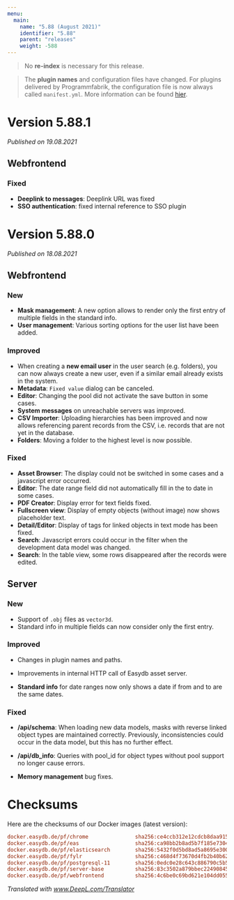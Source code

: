 ```yaml
---
menu:
  main:
    name: "5.88 (August 2021)"
    identifier: "5.88"
    parent: "releases"
    weight: -588
---
```


> No **re-index** is necessary for this release. 

> The **plugin names** and configuration files have changed. For plugins delivered by Programmfabrik, the configuration file is now always called `manifest.yml`. More information can be found [hier](https://docs.easydb.de/en/technical/plugins/#plugin-definition).

# Version 5.88.1

*Published on 19.08.2021*

## Webfrontend

### Fixed

- **Deeplink to messages**: Deeplink URL was fixed
- **SSO authentication**: fixed internal reference to SSO plugin

# Version 5.88.0

*Published on 18.08.2021*

## Webfrontend

### New

- **Mask management**: A new option allows to render only the first entry of multiple fields in the standard info.
- **User management**: Various sorting options for the user list have been added.

### Improved

- When creating a **new email user** in the user search (e.g. folders), you can now always create a new user, even if a similar email already exists in the system.
- **Metadata**: `Fixed value` dialog can be canceled.
- **Editor**: Changing the pool did not activate the save button in some cases.
- **System messages** on unreachable servers was improved.
- **CSV Importer**: Uploading hierarchies has been improved and now allows referencing parent records from the CSV, i.e. records that are not yet in the database.
- **Folders**: Moving a folder to the highest level is now possible.

### Fixed

- **Asset Browser**: The display could not be switched in some cases and a javascript error occurred.
- **Editor**: The date range field did not automatically fill in the to date in some cases.
- **PDF Creator**: Display error for text fields fixed.
- **Fullscreen view**: Display of empty objects (without image) now shows placeholder text.
- **Detail/Editor**: Display of tags for linked objects in text mode has been fixed.
- **Search**: Javascript errors could occur in the filter when the development data model was changed.
- **Search**: In the table view, some rows disappeared after the records were edited.

## Server

### New

- Support of `.obj` files as `vector3d`.
- Standard info in multiple fields can now consider only the first entry.

### Improved

- Changes in plugin names and paths.
- Improvements in internal HTTP call of Easydb asset server.

- **Standard info** for date ranges now only shows a date if from and to are the same dates.

### Fixed

- **/api/schema**: When loading new data models, masks with reverse linked object types are maintained correctly. Previously, inconsistencies could occur in the data model, but this has no further effect.

- **/api/db_info**: Queries with pool_id for object types without pool support no longer cause errors.
- **Memory management** bug fixes.

# Checksums

Here are the checksums of our Docker images (latest version): 

```ini
docker.easydb.de/pf/chrome               sha256:ce4ccb312e12cdcb8daa9151e80081738b2612b1c109ecdcb39519e3f367c6ec
docker.easydb.de/pf/eas                  sha256:ca98bb2b8ad5b7f185e730446752153dfc5fac0b8bae5e06326aa41b66b794b4
docker.easydb.de/pf/elasticsearch        sha256:5432f0d5bd8ad5a8695e300ffa86db1d13c5183b12a70ce5f76c77a0e6b3c209
docker.easydb.de/pf/fylr                 sha256:c468d4f73670d4fb2b40b62290c3a680ba83ed611b5991102c940c15013d7272
docker.easydb.de/pf/postgresql-11        sha256:0edc0e28c643c886790c5b5d84ab224e4950edaad3b4d27dda04fa875c0f6ce1
docker.easydb.de/pf/server-base          sha256:83c3502a879bbec22490845ddb813b4d15ed8fe2cae608ca50c82b4363e7e9b9
docker.easydb.de/pf/webfrontend          sha256:4c6be0c69bd621e104dd055b865476c5c40b8c8506818a93b870242592c48934
```

*Translated with www.DeepL.com/Translator*
